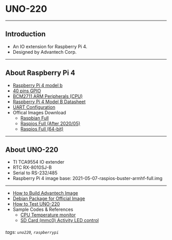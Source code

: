 
# UNO-220

---

## Introduction

- An IO extension for Raspberry Pi 4. 
- Designed by Advantech Corp.

---

## About Raspberry Pi 4

- [Raspberry Pi 4 model b](https://www.raspberrypi.org/products/raspberry-pi-4-model-b/) 
- [40 pins GPIO](https://www.raspberrypi.org/documentation/usage/gpio/)
- [BCM2711 ARM Peripherals (CPU)](https://www.raspberrypi.org/documentation/hardware/raspberrypi/bcm2711/rpi_DATA_2711_1p0.pdf)
- [Raspberry Pi 4 Model B Datasheet](https://www.raspberrypi.org/documentation/hardware/raspberrypi/bcm2711/rpi_DATA_2711_1p0_preliminary.pdf)
- [UART Configuration](https://www.raspberrypi.org/documentation/configuration/uart.md)
- Offical Images Download
  - [Raspbian Full](http://downloads.raspberrypi.org/raspbian_full/images/)
  - [Raspios Full (After 2020/05)](https://downloads.raspberrypi.org/raspios_full_armhf/images/)
  - [Raspios Full (64-bit)](https://downloads.raspberrypi.org/raspios_arm64/images/)

---

## About UNO-220 

- TI TCA9554 IO extender
- RTC RX-8010SJ-B
- Serial to RS-232/485
- Raspberry Pi 4 image base: 2021-05-07-raspios-buster-armhf-full.img

---

- [How to Build Advantech Image](https://github.com/Advantech-IIoT/UNO-220-POE-/tree/docs/imagebuilder/)
- [Debian Package for Official Image](https://github.com/Advantech-IIoT/UNO-220-POE-/tree/docs/dpkg/README/)
- [How to Test UNO-220](https://github.com/Advantech-IIoT/UNO-220-POE-/tree/docs/dpkg/TEST/)
- Sample Codes & References
    - [CPU Temperature monitor](https://github.com/Advantech-IIoT/UNO-220-POE-/tree/docs/sample_codes/cputempmon/)
    - [SD Card (mmc0) Activity LED control](https://github.com/Advantech-IIoT/UNO-220-POE-/tree/docs/sample_codes/mmcactled/)


###### tags: `uno220`, `raspberrypi`
